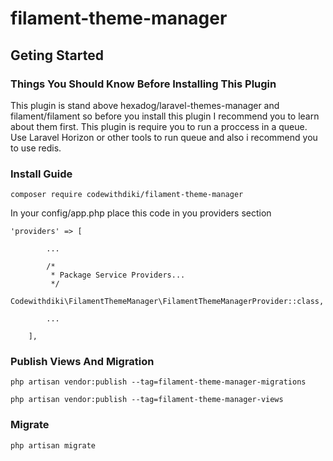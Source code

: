 # filament-theme-manager

## Geting Started

### Things You Should Know Before Installing This Plugin
This plugin is stand above hexadog/laravel-themes-manager and filament/filament so before you install this plugin I recommend you to learn about them first.
This plugin is require you to run a proccess in a queue. Use Laravel Horizon or other tools to run queue and also i recommend you to use redis.

### Install Guide

```
composer require codewithdiki/filament-theme-manager
```
In your config/app.php place this code in you providers section

```
'providers' => [

        ...

        /*
         * Package Service Providers...
         */
        Codewithdiki\FilamentThemeManager\FilamentThemeManagerProvider::class,

        ...

    ],
```

### Publish Views And Migration
```
php artisan vendor:publish --tag=filament-theme-manager-migrations

php artisan vendor:publish --tag=filament-theme-manager-views
```

### Migrate 
```
php artisan migrate
```